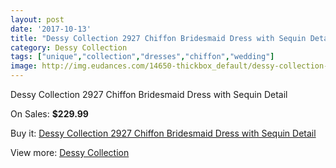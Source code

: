 ```yaml
---
layout: post
date: '2017-10-13'
title: "Dessy Collection 2927 Chiffon Bridesmaid Dress with Sequin Detail"
category: Dessy Collection
tags: ["unique","collection","dresses","chiffon","wedding"]
image: http://img.eudances.com/14650-thickbox_default/dessy-collection-2927-chiffon-bridesmaid-dress-with-sequin-detail.jpg
---
```

Dessy Collection 2927 Chiffon Bridesmaid Dress with Sequin Detail

On Sales: **$229.99**
<a href="https://www.eudances.com/en/dessy-collection/4380-dessy-collection-2927-chiffon-bridesmaid-dress-with-sequin-detail.html"><amp-img layout="responsive" width="600" height="600" src="//img.eudances.com/14650-thickbox_default/dessy-collection-2927-chiffon-bridesmaid-dress-with-sequin-detail.jpg" alt="Dessy Collection 2927 Chiffon Bridesmaid Dress with Sequin Detail 0" /></a>
<a href="https://www.eudances.com/en/dessy-collection/4380-dessy-collection-2927-chiffon-bridesmaid-dress-with-sequin-detail.html"><amp-img layout="responsive" width="600" height="600" src="//img.eudances.com/14653-thickbox_default/dessy-collection-2927-chiffon-bridesmaid-dress-with-sequin-detail.jpg" alt="Dessy Collection 2927 Chiffon Bridesmaid Dress with Sequin Detail 1" /></a>
<a href="https://www.eudances.com/en/dessy-collection/4380-dessy-collection-2927-chiffon-bridesmaid-dress-with-sequin-detail.html"><amp-img layout="responsive" width="600" height="600" src="//img.eudances.com/14652-thickbox_default/dessy-collection-2927-chiffon-bridesmaid-dress-with-sequin-detail.jpg" alt="Dessy Collection 2927 Chiffon Bridesmaid Dress with Sequin Detail 2" /></a>
<a href="https://www.eudances.com/en/dessy-collection/4380-dessy-collection-2927-chiffon-bridesmaid-dress-with-sequin-detail.html"><amp-img layout="responsive" width="600" height="600" src="//img.eudances.com/14651-thickbox_default/dessy-collection-2927-chiffon-bridesmaid-dress-with-sequin-detail.jpg" alt="Dessy Collection 2927 Chiffon Bridesmaid Dress with Sequin Detail 3" /></a>

Buy it: [Dessy Collection 2927 Chiffon Bridesmaid Dress with Sequin Detail](https://www.eudances.com/en/dessy-collection/4380-dessy-collection-2927-chiffon-bridesmaid-dress-with-sequin-detail.html "Dessy Collection 2927 Chiffon Bridesmaid Dress with Sequin Detail")

View more: [Dessy Collection](https://www.eudances.com/en/60-Dessy-Collection "Dessy Collection")